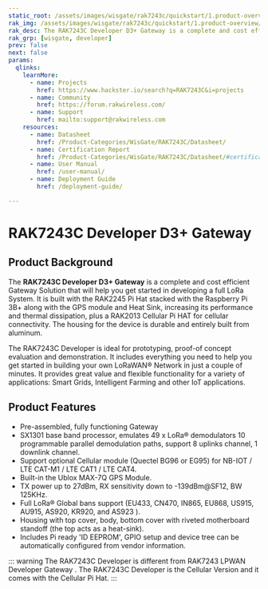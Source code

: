 ```yaml
---
static_root: /assets/images/wisgate/rak7243c/quickstart/1.product-overview/1.index
rak_img: /assets/images/wisgate/rak7243c/quickstart/1.product-overview/1.index/RAK7243C.svg
rak_desc: The RAK7243C Developer D3+ Gateway is a complete and cost efficient Gateway Solution that will help you get started in developing a full LoRa System. It is built with the RAK2245 Pi Hat stacked with the Raspberry Pi 3B+ along with the GPS module and Heat Sink, increasing its performance and thermal dissipation, plus a RAK2013 Cellular Pi HAT for cellular connectivity. 
rak_grp: [wisgate, developer]
prev: false
next: false
params:
  qlinks:
    learnMore:
      - name: Projects
        href: https://www.hackster.io/search?q=RAK7243C&i=projects
      - name: Community
        href: https://forum.rakwireless.com/
      - name: Support
        href: mailto:support@rakwireless.com
    resources:
      - name: Datasheet
        href: /Product-Categories/WisGate/RAK7243C/Datasheet/
      - name: Certification Report
        href: /Product-Categories/WisGate/RAK7243C/Datasheet/#certification
      - name: User Manual
        href: /user-manual/
      - name: Deployment Guide
        href: /deployment-guide/

---
```


# RAK7243C Developer D3+ Gateway

<rk-img
  :src="`${$frontmatter.static_root}/1.pnebj6mub4bpzc83ehzw.jpg`"
  width="75%"
  caption="RAK7243C Developer Gateway"
/>

## Product Background

The **RAK7243C Developer D3+ Gateway** is a complete and cost efficient Gateway Solution that will help you get started in developing a full LoRa System. It is built with the RAK2245 Pi Hat stacked with the Raspberry Pi 3B+ along with the GPS module and Heat Sink, increasing its performance and thermal dissipation, plus a RAK2013 Cellular Pi HAT for cellular connectivity. The housing for the device is durable and entirely built from aluminum.

The RAK7243C Developer is ideal for prototyping, proof-of concept evaluation and demonstration. It includes everything you need to help you get started in building your own LoRaWAN® Network in just a couple of minutes. It provides great value and flexible functionality for a variety of applications: Smart Grids, Intelligent Farming and other IoT applications.

<rk-btn
  src="/Product-Categories/WisGate/RAK7243C/Quickstart/#quick-start-guide"
  label="Get Started with RAK7243C Developer Gateway"
/>

<rk-quick-links :params="$frontmatter.params.qlinks" />

## Product Features

- Pre-assembled, fully functioning Gateway
- SX1301 base band processor, emulates 49 x LoRa® demodulators 10 programmable parallel demodulation paths, support 8 uplinks channel, 1 downlink channel.
- Support optional Cellular module (Quectel BG96 or EG95) for NB-IOT / LTE CAT-M1 / LTE CAT1 / LTE CAT4.
- Built-in the Ublox MAX-7Q GPS Module.
- TX power up to 27dBm, RX sensitivity down to -139dBm@SF12, BW 125KHz.
- Full LoRa® Global bans support (EU433, CN470, IN865, EU868, US915, AU915, AS920, KR920, and AS923 ).
- Housing with top cover, body, bottom cover with riveted motherboard standoff (the top acts as a heat-sink).
- Includes Pi ready 'ID EEPROM', GPIO setup and device tree can be automatically configured from vendor information.

::: warning
 The RAK7243C Developer is different from RAK7243 LPWAN Developer Gateway . The RAK7243C Developer is the Cellular Version and it comes with the Cellular Pi Hat.
:::


<rk-btn
  src="https://store.rakwireless.com/products/rak7243c-pilot-gateway"
  label="Buy a RAK7243C Developer Gateway"
  _blank
/>